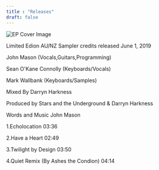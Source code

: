 ```yaml
---
title : "Releases"
draft: false
---
```


![EP Cover Image](images/ep.png)

Limited Edion AU/NZ Sampler credits released June 1, 2019  
 
John Mason (Vocals,Guitars,Programming) 

Sean O'Kane Connolly (Keyboards/Vocals) 

Mark Wallbank (Keyboards/Samples) 

Mixed By Darryn Harkness 

Produced by Stars and the Underground & Darryn Harkness  

Words and Music John Mason  
 
1.Echolocation 03:36  

2.Have a Heart 02:49  

3.Twilight by Design 03:50 

4.Quiet Remix (By Ashes the Condion) 04:14 
